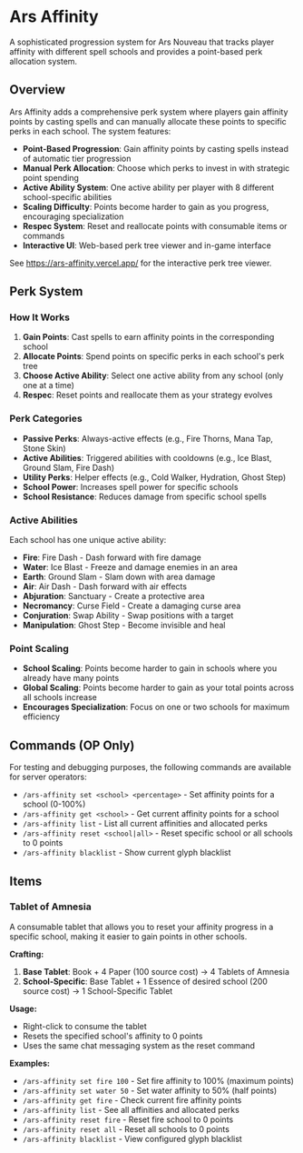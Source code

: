 # Ars Affinity

A sophisticated progression system for Ars Nouveau that tracks player affinity with different spell schools and provides a point-based perk allocation system.

## Overview

Ars Affinity adds a comprehensive perk system where players gain affinity points by casting spells and can manually allocate these points to specific perks in each school. The system features:

- **Point-Based Progression**: Gain affinity points by casting spells instead of automatic tier progression
- **Manual Perk Allocation**: Choose which perks to invest in with strategic point spending
- **Active Ability System**: One active ability per player with 8 different school-specific abilities
- **Scaling Difficulty**: Points become harder to gain as you progress, encouraging specialization
- **Respec System**: Reset and reallocate points with consumable items or commands
- **Interactive UI**: Web-based perk tree viewer and in-game interface

See https://ars-affinity.vercel.app/ for the interactive perk tree viewer.

## Perk System

### How It Works
1. **Gain Points**: Cast spells to earn affinity points in the corresponding school
2. **Allocate Points**: Spend points on specific perks in each school's perk tree
3. **Choose Active Ability**: Select one active ability from any school (only one at a time)
4. **Respec**: Reset points and reallocate them as your strategy evolves

### Perk Categories
- **Passive Perks**: Always-active effects (e.g., Fire Thorns, Mana Tap, Stone Skin)
- **Active Abilities**: Triggered abilities with cooldowns (e.g., Ice Blast, Ground Slam, Fire Dash)
- **Utility Perks**: Helper effects (e.g., Cold Walker, Hydration, Ghost Step)
- **School Power**: Increases spell power for specific schools
- **School Resistance**: Reduces damage from specific school spells

### Active Abilities
Each school has one unique active ability:
- **Fire**: Fire Dash - Dash forward with fire damage
- **Water**: Ice Blast - Freeze and damage enemies in an area
- **Earth**: Ground Slam - Slam down with area damage
- **Air**: Air Dash - Dash forward with air effects
- **Abjuration**: Sanctuary - Create a protective area
- **Necromancy**: Curse Field - Create a damaging curse area
- **Conjuration**: Swap Ability - Swap positions with a target
- **Manipulation**: Ghost Step - Become invisible and heal

### Point Scaling
- **School Scaling**: Points become harder to gain in schools where you already have many points
- **Global Scaling**: Points become harder to gain as your total points across all schools increase
- **Encourages Specialization**: Focus on one or two schools for maximum efficiency

## Commands (OP Only)

For testing and debugging purposes, the following commands are available for server operators:

- `/ars-affinity set <school> <percentage>` - Set affinity points for a school (0-100%)
- `/ars-affinity get <school>` - Get current affinity points for a school
- `/ars-affinity list` - List all current affinities and allocated perks
- `/ars-affinity reset <school|all>` - Reset specific school or all schools to 0 points
- `/ars-affinity blacklist` - Show current glyph blacklist

## Items

### Tablet of Amnesia
A consumable tablet that allows you to reset your affinity progress in a specific school, making it easier to gain points in other schools.

**Crafting:**
1. **Base Tablet**: Book + 4 Paper (100 source cost) → 4 Tablets of Amnesia
2. **School-Specific**: Base Tablet + 1 Essence of desired school (200 source cost) → 1 School-Specific Tablet

**Usage:**
- Right-click to consume the tablet
- Resets the specified school's affinity to 0 points
- Uses the same chat messaging system as the reset command 

**Examples:**
- `/ars-affinity set fire 100` - Set fire affinity to 100% (maximum points)
- `/ars-affinity set water 50` - Set water affinity to 50% (half points)
- `/ars-affinity get fire` - Check current fire affinity points
- `/ars-affinity list` - See all affinities and allocated perks
- `/ars-affinity reset fire` - Reset fire school to 0 points
- `/ars-affinity reset all` - Reset all schools to 0 points
- `/ars-affinity blacklist` - View configured glyph blacklist